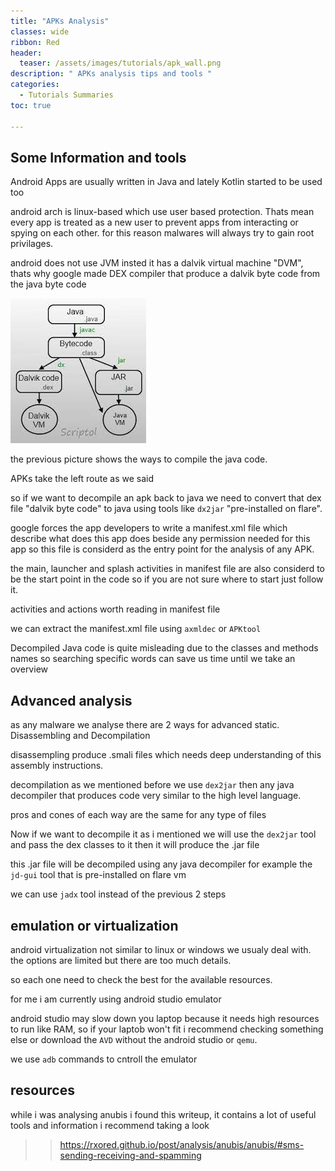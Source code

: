 ```yaml
---
title: "APKs Analysis"
classes: wide
ribbon: Red
header:
  teaser: /assets/images/tutorials/apk_wall.png
description: " APKs analysis tips and tools "
categories:
  - Tutorials Summaries
toc: true

---
```

## Some Information and tools
Android Apps are usually written in Java and lately Kotlin started to be used too

android arch is linux-based which use user based protection. Thats mean every app is treated as a new user to prevent apps from interacting or spying on each other.
for this reason malwares will always try to gain root privilages.


android does not use JVM insted it has a dalvik virtual machine "DVM",
thats why google made DEX compiler that produce a dalvik byte code from the java byte code

![](/assets/images/tutorials/dalvik.jpeg)

the previous picture shows the ways to compile the java code.

APKs take the left route as we said


so if we want to decompile an apk back to java we need to convert that dex file "dalvik byte code" to java using tools like `dx2jar` "pre-installed on flare".

google forces the app developers to write a manifest.xml file which describe what does this app does beside any permission needed for this app so this file is considerd as the entry point for the analysis of any APK.

the main, launcher and splash activities in manifest file are also considerd to be the start point in the code so if you are not sure where to start just follow it.

activities and actions worth reading in manifest file

we can extract the manifest.xml file using `axmldec` or `APKtool`

Decompiled Java code is quite misleading due to the classes and methods names so searching specific words can save us time until we take an overview


## Advanced analysis

as any malware we analyse there are 2 ways for advanced static. Disassembling and Decompilation

disassempling produce .smali files which needs deep understanding of this assembly instructions.

decompilation as we mentioned before we use `dex2jar` then any java decompiler that produces code very similar to the high level language.

pros and cones of each way are the same for any type of files

Now if we want to decompile it as i mentioned we will use the `dex2jar` tool and pass the dex classes to it then it will produce the .jar file

this .jar file will be decompiled using any java decompiler for example the `jd-gui` tool that is pre-installed on flare vm 

we can use `jadx` tool instead of the previous 2 steps

## emulation or virtualization

android virtualization not similar to linux or windows we usualy deal with. the options are limited but there are too much details.

so each one need to check the best for the available resources.

for me i am currently using android studio emulator

android studio may slow down you laptop because it needs high resources to run like RAM, so if your laptob won't fit i recommend checking something else or download the `AVD` without the android studio or `qemu`.

we use `adb` commands to cntroll the emulator



## resources

while i was analysing anubis i found this writeup, it contains a lot of useful tools and information i recommend taking a look
>>https://rxored.github.io/post/analysis/anubis/anubis/#sms-sending-receiving-and-spamming


